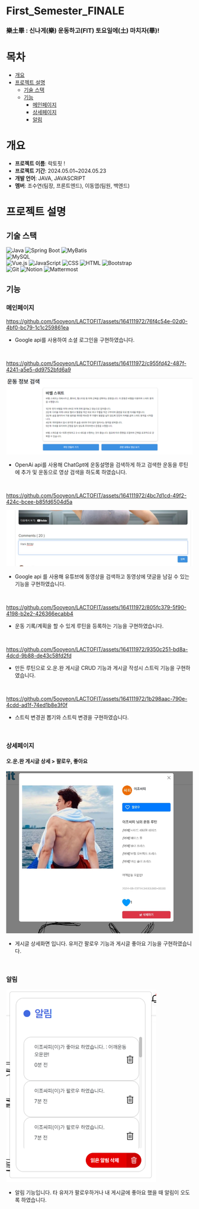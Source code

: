 # First_Semester_FINALE

### 樂土畢 : 신나게(樂) 운동하고(FIT) 토요일에(土) 마치자(畢)! 

# 목차
- [개요](#개요)
- [프로젝트 설명](#프로젝트-설명)
  - [기술 스택](#기술-스택)
  - [기능](#기능)
    - [메인페이지](#메인페이지)
    - [상세페이지](#상세페이지)
    - [알림](#알림)

# 개요
- **프로젝트 이름**: 락토핏 ! 
- **프로젝트 기간**: 2024.05.01~2024.05.23
- **개발 언어**: JAVA, JAVASCRIPT
- **멤버**: 조수연(팀장, 프론트엔드), 이동엽(팀원, 백엔드)

# 프로젝트 설명

## 기술 스택
![Java](https://img.shields.io/badge/Java-000000?style=flat-square&logo=openjdk&logoColor=white)
  ![Spring Boot](https://img.shields.io/badge/Spring_Boot-6DB33F?style=flat-square&logo=spring-boot&logoColor=white)
  ![MyBatis](https://img.shields.io/badge/MyBatis-FA5941?style=flat-square&logo=mybatis&logoColor=white)  
  ![MySQL](https://img.shields.io/badge/MySQL-4479A1?style=flat-square&logo=mysql&logoColor=white)  
  ![Vue.js](https://img.shields.io/badge/Vue.js-4FC08D?style=flat-square&logo=vue.js&logoColor=white)
  ![JavaScript](https://img.shields.io/badge/JavaScript-F7DF1E?style=flat-square&logo=javascript&logoColor=black)
  ![CSS](https://img.shields.io/badge/CSS-1572B6?style=flat-square&logo=css3&logoColor=white)
  ![HTML](https://img.shields.io/badge/HTML-E34F26?style=flat-square&logo=html5&logoColor=white)
  ![Bootstrap](https://img.shields.io/badge/Bootstrap-7952B3?style=flat-square&logo=bootstrap&logoColor=white)  
  ![Git](https://img.shields.io/badge/Git-F05032?style=flat-square&logo=git&logoColor=white) 
  ![Notion](https://img.shields.io/badge/Notion-000000?style=flat-square&logo=notion&logoColor=white)
  ![Mattermost](https://img.shields.io/badge/Mattermost-0058CC?style=flat-square&logo=mattermost&logoColor=white)  


## 기능

### 메인페이지

https://github.com/5ooyeon/LACTOFIT/assets/164111972/76f4c54e-02d0-4bf0-bc79-1c1c259861ea

* Google api를 사용하여 소셜 로그인을 구현하였습니다.

<br>

https://github.com/5ooyeon/LACTOFIT/assets/164111972/c955fd42-487f-4241-a5e5-dd9752bfd6a9

![gpt_운동검색2.png](./readmeimg/gpt_운동검색2.png)

* OpenAi api를 사용해 ChatGpt에 운동설명을 검색하게 하고 검색한 운동을 루틴에 추가 및 운동으로 영상 검색을 하도록 하였습니다.

<br>

https://github.com/5ooyeon/LACTOFIT/assets/164111972/4bc7d1cd-49f2-424c-bcee-b85fd6504d5a

![운동영상4_댓글.jpg](./readmeimg/운동영상4_댓글.jpg)

* Google api 를 사용해 유튜브에 동영상을 검색하고 동영상에 댓글을 남길 수 있는 기능을 구현하였습니다.

<br>

https://github.com/5ooyeon/LACTOFIT/assets/164111972/805fc379-5f90-4198-b2e2-426366ecabb4

* 운동 기록/계획을 할 수 있게 루틴을 등록하는 기능을 구현하였습니다.
  
<br>

https://github.com/5ooyeon/LACTOFIT/assets/164111972/9350c251-bd8a-4dcd-9b88-de43c58fd2fd

* 만든 루틴으로 오.운.완 게시글 CRUD 기능과 게시글 작성시 스트릭 기능을 구현하였습니다.

<br>

https://github.com/5ooyeon/LACTOFIT/assets/164111972/1b298aac-790e-4cdd-ad1f-74ed1b8e3f0f

* 스트릭 변경권 뽑기와 스트릭 변경을 구현하였습니다.

<br>

### 상세페이지

#### 오.운.완 게시글 상세 > 팔로우, 좋아요

![루틴7.jpg](./readmeimg/루틴7.jpg)

* 게시글 상세화면 입니다. 유저간 팔로우 기능과 게시글 좋아요 기능을 구현하였습니다.

<br>

### 알림

![알림창.png](./readmeimg/알림창.png)

* 알림 기능입니다. 타 유저가 팔로우하거나 내 게시글에 좋아요 했을 때 알림이 오도록 하였습니다.
